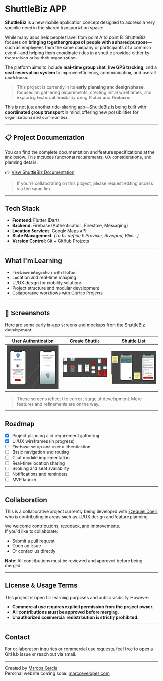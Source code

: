 # ShuttleBiz APP

**ShuttleBiz** is a new mobile application concept designed to address a very specific need in the shared transportation space:

While many apps help people travel from point A to point B, ShuttleBiz focuses on **bringing together groups of people with a shared purpose**—such as employees from the same company or participants of a common event—and helping them coordinate rides in a shuttle provided either by themselves or by their organization.

The platform aims to include **real-time group chat**, **live GPS tracking**, and a **seat reservation system** to improve efficiency, communication, and overall usefulness.

> This project is currently in its **early planning and design phase**, focused on gathering requirements, creating initial wireframes, and exploring technical feasibility using Flutter and Firebase.

This is not just another ride-sharing app—ShuttleBiz is being built with **coordinated group transport** in mind, offering new possibilities for organizations and communities.

---

## 📋 Project Documentation

You can find the complete documentation and feature specifications at the link below. This includes functional requirements, UX considerations, and planning details.

👉 [View ShuttleBiz Documentation](docs/SPECIFICATIONS.md)

> If you're collaborating on this project, please request editing access via the same link.

---

## Tech Stack

- **Frontend**: Flutter (Dart)
- **Backend**: Firebase (Authentication, Firestore, Messaging)
- **Location Services**: Google Maps API
- **State Management**: *(To be defined: Provider, Riverpod, Bloc...)*
- **Version Control**: Git + GitHub Projects

---

## What I'm Learning

- Firebase integration with Flutter
- Location and real-time mapping
- UI/UX design for mobility solutions
- Project structure and modular development
- Collaborative workflows with GitHub Projects

---

## 📱 Screenshots

Here are some early in-app screens and mockups from the ShuttleBiz development:

| User Authentication | Create Shuttle | Shuttle List |
|---------------------|----------------|--------------|
| ![Auth](assets/screens/auth.png) | ![Create](assets/screens/create-shuttle.png) | ![List](assets/screens/shuttle-list.png) |

> These screens reflect the current stage of development. More features and refinements are on the way.

---

## Roadmap

- [x] Project planning and requirement gathering
- [x] UI/UX wireframes (in progress)
- [ ] Firebase setup and user authentication
- [ ] Basic navigation and routing
- [ ] Chat module implementation
- [ ] Real-time location sharing
- [ ] Booking and seat availability
- [ ] Notifications and reminders
- [ ] MVP launch

---

## Collaboration

This is a collaborative project currently being developed with [Ezequiel Coeli](https://github.com/ezecoeli), who is contributing in areas such as UI/UX design and feature planning.

We welcome contributions, feedback, and improvements.  
If you'd like to collaborate:

- Submit a pull request
- Open an issue
- Or contact us directly

**Note:** All contributions must be reviewed and approved before being merged.

---

## License & Usage Terms

This project is open for learning purposes and public visibility. However:

- **Commercial use requires explicit permission from the project owner.**
- **All contributions must be approved before merging.**
- **Unauthorized commercial redistribution is strictly prohibited.**

---

## Contact

For collaboration inquiries or commercial use requests, feel free to open a GitHub issue or reach out via email.

---

 Created by [Marcos García](https://github.com/marcdevelopez)  
 Personal website coming soon: [marcdevelopez.com](https://marcdevelopez.com)
